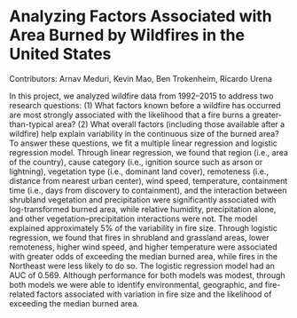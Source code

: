 # Analyzing Factors Associated with Area Burned by Wildfires in the United States
Contributors: Arnav Meduri, Kevin Mao, Ben Trokenheim, Ricardo Urena

In this project, we analyzed wildfire data from 1992–2015 to address two research questions: (1) What factors known before a wildfire has occurred are most strongly associated with the likelihood that a fire burns a greater-than-typical area? (2) What overall factors (including those available after a wildfire) help explain variability in the continuous size of the burned area? To answer these questions, we fit a multiple linear regression and logistic regression model. Through linear regression, we found that region (i.e., area of the country), cause category (i.e., ignition source such as arson or lightning), vegetation type (i.e., dominant land cover), remoteness (i.e., distance from nearest urban center), wind speed, temperature, containment time (i.e., days from discovery to containment), and the interaction between shrubland vegetation and precipitation were significantly associated with log-transformed burned area, while relative humidity, precipitation alone, and other vegetation–precipitation interactions were not. The model explained approximately 5% of the variability in fire size. Through logistic regression, we found that fires in shrubland and grassland areas, lower remoteness, higher wind speed, and higher temperature were associated with greater odds of exceeding the median burned area, while fires in the Northeast were less likely to do so. The logistic regression model had an AUC of 0.569. Although performance for both models was modest, through both models we were able to identify environmental, geographic, and fire-related factors associated with variation in fire size and the likelihood of exceeding the median burned area.







